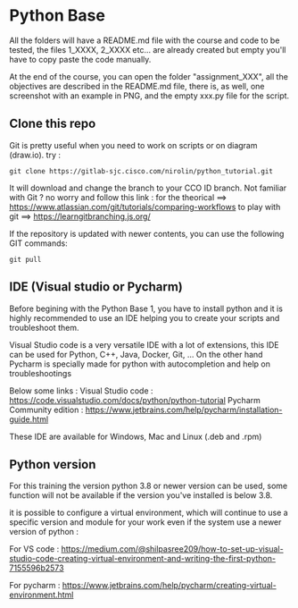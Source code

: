 
# Python Base

All the folders will have a README.md file with the course and code to be tested, the files 1_XXXX, 2_XXXX etc... are already created but empty you'll have to copy paste the code manually.

At the end of the course, you can open the folder "assignment_XXX", all the objectives are described in the README.md file, there is, as well, one screenshot with an example in PNG, and the empty xxx.py file for the script.

## Clone this repo

Git is pretty useful when you need to work on scripts or on diagram (draw.io).
try :

```git
git clone https://gitlab-sjc.cisco.com/nirolin/python_tutorial.git
```

It will download and change the branch to your CCO ID branch. Not familiar with Git ? no worry and follow this link :
for the theorical ==> <https://www.atlassian.com/git/tutorials/comparing-workflows>
to play with git ==> <https://learngitbranching.js.org/>

If the repository is updated with newer contents, you can use the following GIT commands:

```git
git pull
```

## IDE (Visual studio or Pycharm)

Before begining with the Python Base 1, you have to install python and it is highly recommended to use an IDE helping you to create your scripts and troubleshoot them.

Visual Studio code is a very versatile IDE with a lot of extensions, this IDE can be used for Python, C++, Java, Docker, Git, ...
On the other hand Pycharm is specially made for python with autocompletion and help on troubleshootings

Below some links :
Visual Studio code : <https://code.visualstudio.com/docs/python/python-tutorial>
Pycharm Community edition : <https://www.jetbrains.com/help/pycharm/installation-guide.html>

These IDE are available for Windows, Mac and Linux (.deb and .rpm)

## Python version

For this training the version python 3.8 or newer version can be used, some function will not be available if the version you've installed is below 3.8.

it is possible to configure a virtual environment, which will continue to use a specific version and module for your work even if the system use a newer version of python :

For VS code : <https://medium.com/@shilpasree209/how-to-set-up-visual-studio-code-creating-virtual-environment-and-writing-the-first-python-7155596b2573>

For pycharm : <https://www.jetbrains.com/help/pycharm/creating-virtual-environment.html>
